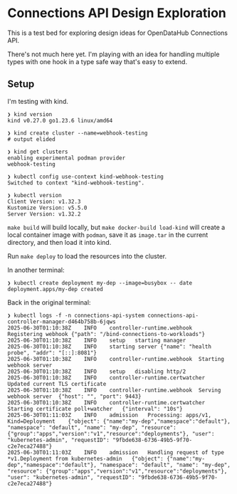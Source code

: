 # Connections API Design Exploration

This is a test bed for exploring design ideas for OpenDataHub Connections API.

There's not much here yet. I'm playing with an idea for handling multiple types with one hook in a type safe
way that's easy to extend.

## Setup
I'm testing with kind.
```fish
❯ kind version
kind v0.27.0 go1.23.6 linux/amd64

❯ kind create cluster --name=webhook-testing
# output elided

❯ kind get clusters
enabling experimental podman provider
webhook-testing

❯ kubectl config use-context kind-webhook-testing
Switched to context "kind-webhook-testing".

❯ kubectl version 
Client Version: v1.32.3
Kustomize Version: v5.5.0
Server Version: v1.32.2
```

`make build` will build locally, but `make docker-build load-kind` will create a local container image with
`podman`, save it as `image.tar` in the current directory, and then load it into kind.

Run `make deploy` to load the resources into the cluster.

In another terminal:
```fish
❯ kubectl create deployment my-dep --image=busybox -- date
deployment.apps/my-dep created
```

Back in the original terminal:
```fish
❯ kubectl logs -f -n connections-api-system connections-api-controller-manager-d464b758b-6jqws
2025-06-30T01:10:38Z	INFO	controller-runtime.webhook	Registering webhook	{"path": "/bind-connections-to-workloads"}
2025-06-30T01:10:38Z	INFO	setup	starting manager
2025-06-30T01:10:38Z	INFO	starting server	{"name": "health probe", "addr": "[::]:8081"}
2025-06-30T01:10:38Z	INFO	controller-runtime.webhook	Starting webhook server
2025-06-30T01:10:38Z	INFO	setup	disabling http/2
2025-06-30T01:10:38Z	INFO	controller-runtime.certwatcher	Updated current TLS certificate
2025-06-30T01:10:38Z	INFO	controller-runtime.webhook	Serving webhook server	{"host": "", "port": 9443}
2025-06-30T01:10:38Z	INFO	controller-runtime.certwatcher	Starting certificate poll+watcher	{"interval": "10s"}
2025-06-30T01:11:03Z	INFO	admission	Processing: apps/v1, Kind=Deployment	{"object": {"name":"my-dep","namespace":"default"}, "namespace": "default", "name": "my-dep", "resource": {"group":"apps","version":"v1","resource":"deployments"}, "user": "kubernetes-admin", "requestID": "9fbde638-6736-49b5-9f70-c2e7eca27488"}
2025-06-30T01:11:03Z	INFO	admission	Handling request of type *v1.Deployment from kubernetes-admin	{"object": {"name":"my-dep","namespace":"default"}, "namespace": "default", "name": "my-dep", "resource": {"group":"apps","version":"v1","resource":"deployments"}, "user": "kubernetes-admin", "requestID": "9fbde638-6736-49b5-9f70-c2e7eca27488"}
```

